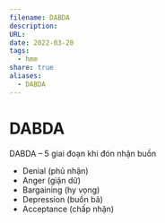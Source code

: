 ```yaml
---
filename: DABDA
description: 
URL: 
date: 2022-03-20
tags:
  - hmm
share: true
aliases:
  - DABDA
---
```


# DABDA

DABDA – 5 giai đoạn khi đón nhận buồn

- Denial (phủ nhận)
- Anger (giận dữ)
- Bargaining (hy vọng)
- Depression (buồn bã)
- Acceptance (chấp nhận)
